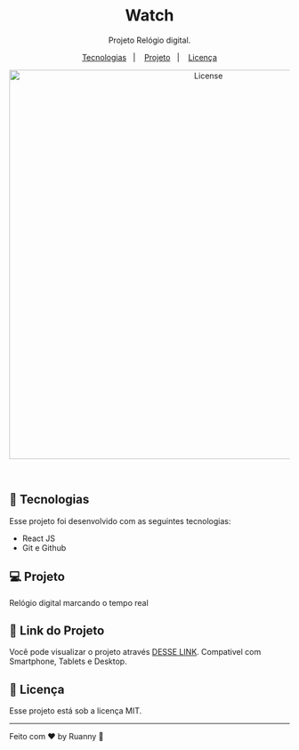 <h1 align="center">Watch</h1>

<p align="center">
Projeto Relógio digital.
</p>

<p align="center">
  <a href="#-tecnologias">Tecnologias</a>&nbsp;&nbsp;&nbsp;|&nbsp;&nbsp;&nbsp;
  <a href="#-projeto">Projeto</a>&nbsp;&nbsp;&nbsp;|&nbsp;&nbsp;&nbsp;
  <a href="#memo-licença">Licença</a>
</p>

<p align="center">
  <img alt="License" src="https://user-images.githubusercontent.com/84647446/212437155-f412427a-a0a8-4f6b-affa-c68bb9b2d711.jpg" width="700px">
</p>

<br>

## 🚀 Tecnologias

Esse projeto foi desenvolvido com as seguintes tecnologias:

- React JS
- Git e Github

## 💻 Projeto

Relógio digital marcando o tempo real

## 🔖 Link do Projeto

Você pode visualizar o projeto através [DESSE LINK](https://watch-liart.vercel.app/). Compativel com Smartphone, Tablets e Desktop.


## :memo: Licença

Esse projeto está sob a licença MIT.

---

Feito com ♥ by Ruanny :wave:
